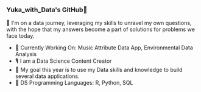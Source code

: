 ### Yuka_with_Data's GitHub👋
🚀 I'm on a data journey, leveraging my skills to unravel my own questions, with the hope that my answers become a part of solutions for problems we face today.

- 🌱 Currently Working On: Music Attribute Data App, Environmental Data Analysis
- 🎙️ I am a Data Science Content Creator
- 🥅 My goal this year is to use my Data skills and knowledge to build several data applications.
- 🤖 DS Programming Languages: R, Python, SQL
